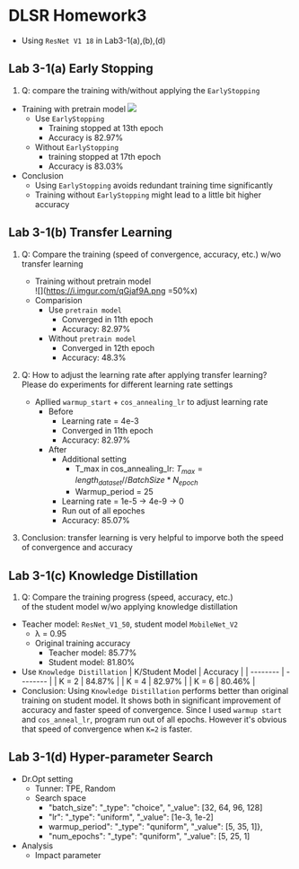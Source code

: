 # DLSR Homework3
- Using `ResNet V1 18` in Lab3-1(a),(b),(d)
## Lab 3-1(a) Early Stopping
1. Q: compare the training with/without applying the `EarlyStopping`
- Training with pretrain model
![](https://i.imgur.com/dYhj9Sh.png)
    - Use `EarlyStopping`
        - Training stopped at 13th epoch
        - Accuracy is 82.97%
    - Without `EarlyStopping`
        - training stopped at 17th epoch
        - Accuracy is 83.03%
- Conclusion
    - Using `EarlyStopping` avoids redundant training time significantly
    - Training without `EarlyStopping` might lead to a little bit higher accuracy

## Lab 3-1(b) Transfer Learning
1. Q: Compare the training (speed of convergence, accuracy, etc.)
   w/wo transfer learning
    - Training without pretrain model\
    ![](https://i.imgur.com/qGjaf9A.png =50%x)
    - Comparision
        - Use `pretrain model`
            - Converged in 11th epoch
            - Accuracy: 82.97%
        - Without `pretrain model`
            - Converged in 12th epoch
            - Accuracy: 48.3%
    
2. Q: How to adjust the learning rate after applying transfer learning?\
   Please do experiments for different learning rate settings
    - Apllied `warmup_start` + `cos_annealing_lr` to adjust learning rate
        - Before
            - Learning rate = 4e-3
            - Converged in 11th epoch
            - Accuracy: 82.97%
        - After
            - Additional setting
                - T_max in cos_annealing_lr: 
                  $T_{max}=length_{dataset} // BatchSize*N_{epoch}$ 
                - Warmup_period = 25
            - Learning rate = 1e-5 -> 4e-9 -> 0
            - Run out of all epoches
            - Accuracy: 85.07%
3. Conclusion: transfer learning is very helpful to imporve both the
   speed of convergence and accuracy

## Lab 3-1(c) Knowledge Distillation
1. Q: Compare the training progress (speed, accuracy, etc.)\
   of the student model w/wo applying knowledge distillation
- Teacher model: `ResNet_V1_50`, student model `MobileNet_V2`
    - λ = 0.95
    - Original training accuracy
        - Teacher model: 85.77%
        - Student model: 81.80%
- Use `Knowledge Distillation`
    | K/Student Model | Accuracy |
    |        -------- | -------- |
    |           K = 2 | 84.87%   |
    |           K = 4 | 82.97%   |
    |           K = 6 | 80.46%   |
- Conclusion: Using `Knowledge Distillation` performs better than
  original training on student model. It shows both in significant
  improvement of accuracy and faster speed of convergence. Since I used
  `warmup start` and `cos_anneal_lr`, program run out of all epochs.
  However it's obvious that speed of convergence when `K=2` is faster.

## Lab 3-1(d) Hyper-parameter Search
- Dr.Opt setting
    - Tunner: TPE, Random
    - Search space
        - "batch_size":
            "_type": "choice", "_value": [32, 64, 96, 128]
        - "lr": 
            "_type": "uniform", "_value": [1e-3, 1e-2]
        - warmup_period":
            "_type": "quniform", "_value": [5, 35, 1]},
        - "num_epochs":
            "_type": "quniform", "_value": [5, 25, 1]
- Analysis
    - Impact parameter
